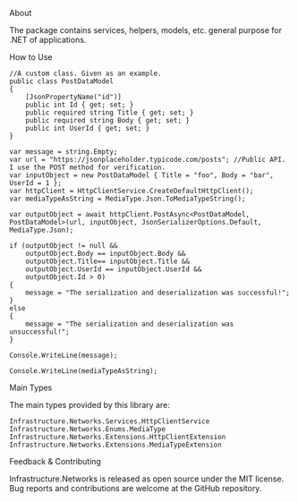 About

The package contains services, helpers, models, etc. general purpose for .NET of applications.

How to Use

    //A custom class. Given as an example.
    public class PostDataModel
    {
        [JsonPropertyName("id")]
        public int Id { get; set; }
        public required string Title { get; set; }
        public required string Body { get; set; }
        public int UserId { get; set; }
    }
    
    var message = string.Empty;
    var url = "https://jsonplaceholder.typicode.com/posts"; //Public API. I use the POST method for verification.
    var inputObject = new PostDataModel { Title = "foo", Body = "bar", UserId = 1 };
    var httpClient = HttpClientService.CreateDefaultHttpClient();
    var mediaTypeAsString = MediaType.Json.ToMediaTypeString();

    var outputObject = await httpClient.PostAsync<PostDataModel, PostDataModel>(url, inputObject, JsonSerializerOptions.Default, MediaType.Json);

    if (outputObject != null &&
        outputObject.Body == inputObject.Body &&
        outputObject.Title== inputObject.Title &&
        outputObject.UserId == inputObject.UserId &&
        outputObject.Id > 0)
    {
        message = "The serialization and deserialization was successful!";
    }
    else
    {
        message = "The serialization and deserialization was unsuccessful!";
    }

    Console.WriteLine(message);
    
    Console.WriteLine(mediaTypeAsString);
 
Main Types

The main types provided by this library are:

    Infrastructure.Networks.Services.HttpClientService
    Infrastructure.Networks.Enums.MediaType
    Infrastructure.Networks.Extensions.HttpClientExtension
    Infrastructure.Networks.Extensions.MediaTypeExtension


Feedback & Contributing

Infrastructure.Networks is released as open source under the MIT license. Bug reports and contributions are welcome at the GitHub repository.
